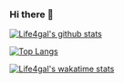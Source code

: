 ### Hi there 👋

<!--
**Life4gal/Life4gal** is a ✨ _special_ ✨ repository because its `README.md` (this file) appears on your GitHub profile.

Here are some ideas to get you started:

- 🔭 I’m currently working on ...
- 🌱 I’m currently learning ...
- 👯 I’m looking to collaborate on ...
- 🤔 I’m looking for help with ...
- 💬 Ask me about ...
- 📫 How to reach me: ...
- 😄 Pronouns: ...
- ⚡ Fun fact: ...
-->

[![Life4gal's github stats](https://github-readme-stats.vercel.app/api?username=Life4gal&show_icons=true&theme=synthwave)](https://github.com/anuraghazra/github-readme-stats)

[![Top Langs](https://github-readme-stats.vercel.app/api/top-langs/?username=Life4gal&hide=html)](https://github.com/anuraghazra/github-readme-stats)

[![Life4gal's wakatime stats](https://github-readme-stats.vercel.app/api/wakatime?username=Life4gal)](https://github.com/anuraghazra/github-readme-stats)
